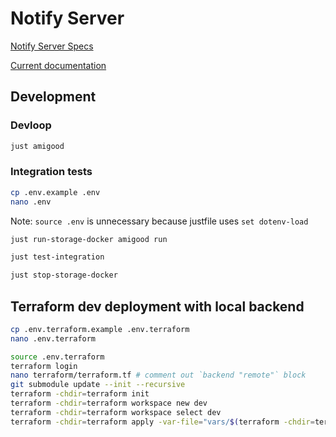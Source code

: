 # Notify Server


[Notify Server Specs](https://docs.walletconnect.com/2.0/specs/servers/notify/notify-server-api)

[Current documentation](https://docs.walletconnect.com/2.0/specs/servers/notify/notify-server-api)



## Development

### Devloop

```bash
just amigood
```

### Integration tests

```bash
cp .env.example .env
nano .env
```

Note: `source .env` is unnecessary because justfile uses `set dotenv-load`

```bash
just run-storage-docker amigood run
```

```bash
just test-integration
```

```bash
just stop-storage-docker
```

## Terraform dev deployment with local backend

```bash
cp .env.terraform.example .env.terraform
nano .env.terraform
```

```bash
source .env.terraform
terraform login
nano terraform/terraform.tf # comment out `backend "remote"` block
git submodule update --init --recursive
terraform -chdir=terraform init
terraform -chdir=terraform workspace new dev
terraform -chdir=terraform workspace select dev
terraform -chdir=terraform apply -var-file="vars/$(terraform -chdir=terraform workspace show).tfvars"
```
